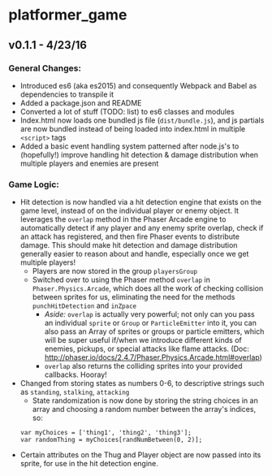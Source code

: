 platformer_game
==========================

## v0.1.1 - 4/23/16

### General Changes:
- Introduced es6 (aka es2015) and consequently Webpack and Babel as dependencies to transpile it
- Added a package.json and README
- Converted a lot of stuff (TODO: list) to es6 classes and modules
- Index.html now loads one bundled js file (`dist/bundle.js`), and js partials are now bundled instead of being loaded into index.html in multiple `<script>` tags
- Added a basic event handling system patterned after node.js's to (hopefully!) improve handling hit detection & damage distribution when multiple players and enemies are present

### Game Logic:
- Hit detection is now handled via a hit detection engine that exists on the game level, instead of on the individual player or enemy object. It leverages the `overlap` method in the Phaser Arcade engine to automatically detect if any player and any enemy sprite overlap, check if an attack has registered, and then fire Phaser events to distribute damage. This should make hit detection and damage distribution generally easier to reason about and handle, especially once we get multiple players!
  - Players are now stored in the group `playersGroup`
  - Switched over to using the Phaser method `overlap` in `Phaser.Physics.Arcade`, which does all the work of checking collision between sprites for us, eliminating the need for the methods `punchHitDetection` and `inZpace`
    - *Aside:* `overlap` is actually very powerful; not only can you pass an individual `sprite` or `Group` or `ParticleEmitter` into it, you can also pass an Array of sprites or groups or particle emitters, which will be super useful if/when we introduce different kinds of enemies, pickups, or special attacks like flame attacks. (Doc: http://phaser.io/docs/2.4.7/Phaser.Physics.Arcade.html#overlap)
    - `overlap` also returns the colliding sprites into your provided callbacks. Hooray!
- Changed from storing states as numbers 0-6, to descriptive strings such as `standing`, `stalking`, `attacking`
  - State randomization is now done by storing the string choices in an array and choosing a random number between the array's indices, so:
  ```
  var myChoices = ['thing1', 'thing2', 'thing3'];
  var randomThing = myChoices[randNumBetween(0, 2)];
  ```
- Certain attributes on the Thug and Player object are now passed into its sprite, for use in the hit detection engine.
